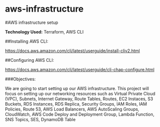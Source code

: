 # aws-infrastructure
#AWS infrastructure setup

**Technology Used:** Terraform, AWS CLI

##Installing AWS CLI:

https://docs.aws.amazon.com/cli/latest/userguide/install-cliv2.html

##Configuring AWS CLI:

https://docs.aws.amazon.com/cli/latest/userguide/cli-chap-configure.html

###Objectives:

We are going to start setting up our AWS infrastructure. This project will focus on setting up our networking resources such as Virtual Private Cloud (VPC), Subnets, Internet Gateway, Route Tables, Routes, EC2 Instaces, S3 Buckets, RDS Instances, RDS Replica, Security Groups, IAM Roles, IAM Policies, Route 53, AWS Load Balancers, AWS AutoScaling Groups, CloudWatch, AWS Code Deploy and Deployment Group, Lambda Function, SNS Topics, SES, DynamoDB Table


